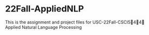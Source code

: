 # 22Fall-AppliedNLP
This is the assignment and project files for USC-22Fall-CSCI5⃣️4⃣️4⃣️ Applied Natural Language Processing
